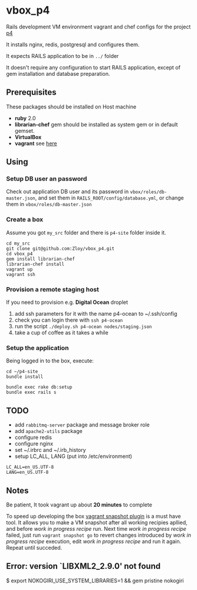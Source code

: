 vbox_p4
=======

Rails development VM environment vagrant and chef configs for
the project [p4](https://github.com/Zloy/p4-site.git)

It installs nginx, redis, postgresql and configures them.

It expects RAILS application to be in ```../``` folder

It doesn't require any configuration to start RAILS application,
except of gem installation and database preparation.

## Prerequisites

These packages should be installed on Host machine

  * **ruby** 2.0
  * **librarian-chef** gem should be installed as system gem or in default gemset.
  * **VirtualBox**
  * **vagrant** see [here](https://www.vagrantup.com/downloads.html)

## Using

### Setup DB user an password

Check out application DB user and its password in `vbox/roles/db-master.json`, and set them in `RAILS_ROOT/config/database.yml`, or change them in `vbox/roles/db-master.json`

### Create a box

Assume you got `my_src` folder and  there is `p4-site` folder inside it.

```
cd my_src
git clone git@github.com:Zloy/vbox_p4.git
cd vbox_p4
gem install librarian-chef
librarian-chef install
vagrant up
vagrant ssh
```

### Provision a remote staging host

If you need to provision e.g. **Digital Ocean** droplet

1. add ssh parameters for it with the name p4-ocean to ~/.ssh/config
2. check you can login there with `ssh p4-ocean`
3. run the script `./deploy.sh p4-ocean nodes/staging.json`
4. take a cup of coffee as it takes a while

### Setup the application

Being logged in to the box, execute:

```
cd ~/p4-site
bundle install

bundle exec rake db:setup
bundle exec rails s
```

## TODO

* add `rabbitmq-server` package and message broker role
* add `apache2-utils` package
* configure redis
* configure nginx
* set ~/.irbrc and ~/.irb_history
* setup LC_ALL, LANG (put into /etc/environment)

```
LC_ALL=en_US.UTF-8
LANG=en_US.UTF-8
```

## Notes

Be patient, It took  vagrant up about **20 minutes** to complete

To speed up developing the box [vagrant snapshot plugin](https://github.com/dergachev/vagrant-vbox-snapshot) is a must have tool. It allows you to make a VM snapshot after all working recipies apllied, and before *work in progress recipe* run. Next time *work in progress recipe* failed, just run `vagrant snapshot go` to revert changes introduced by *work in progress recipe* execution, edit *work in progress recipe* and run it again. Repeat until succeded.

## Error: version `LIBXML2_2.9.0' not found

$ export NOKOGIRI_USE_SYSTEM_LIBRARIES=1 && gem pristine nokogiri
